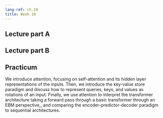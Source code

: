 ```yaml
---
lang-ref: ch.10
title: Week 10
---
```



## Lecture part A


## Lecture part B


## Practicum
We introduce attention, focusing on self-attention and its hidden layer representations of the inputs. Then, we introduce the key-value store paradigm and discuss how to represent queries, keys, and values as rotations of an input. Finally, we use attention to interpret the transformer architecture taking a forward pass through a basic transformer  through an EBM perspective,, and comparing the encoder-predictor-decoder paradigm to sequential architectures.